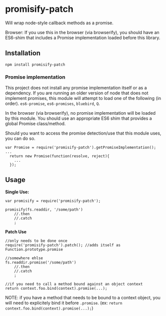 # promisify-patch

Will wrap node-style callback methods as a promise.

Browser: If you use this in the browser (via browserify), you should have an ES6-shim that includes a Promise implementation loaded before this library.


## Installation

`npm install promisify-patch`

### Promise implementation

This project does not install any promise implementation itself or as a dependency.  If you are running an older version of node that does not implement promises, this module will attempt to load one of the following (in order).  `es6-promise`, `es6-promises`, `bluebird`, `Q`.

In the browser (via browserify), no promise implementation will be loaded by this module.  You should use an appropriate ES6 shim that provides a global Promise class/method.

Should you want to access the promise detection/use that this module uses, you can do so.

```
var Promise = require('promisify-patch').getPromiseImplementation();
...
  return new Promise(function(resolve, reject){
    ...
  });
```

## Usage

**Single Use:**
```
var promisify = require('promisify-patch');

promisify(fs.readdir, '/some/path')
	//.then
    //.catch
    ;
```

**Patch Use**
```
//only needs to be done once
require('promisify-patch').patch(); //adds itself as Function.prototype.promise

//somewhere ehlse
fs.readdir.promise('/some/path')
	//.then
    //.catch
    ;

//if you need to call a method bound against an object context
return context.foo.bind(context).promise(...);
```

NOTE: if you have a method that needs to be bound to a context object, you will need to explicitely bind it before `.promise`. (ex: `return context.foo.bind(context).promise(...);`)
